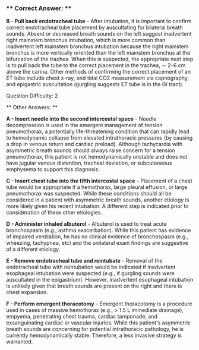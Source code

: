### ** Correct Answer: **

**B - Pull back endotracheal tube** - After intubation, it is important to confirm correct endotracheal tube placement by auscultating for bilateral breath sounds. Absent or decreased breath sounds on the left suggest inadvertent right mainstem bronchus intubation, which is more common than inadvertent left mainstem bronchus intubation because the right mainstem bronchus is more vertically oriented than the left mainstem bronchus at the bifurcation of the trachea. When this is suspected, the appropriate next step is to pull back the tube to the correct placement in the trachea, ∼ 2–6 cm above the carina. Other methods of confirming the correct placement of an ET tube include chest x-ray, end tidal CO2 measurement via capnography, and epigastric auscultation (gurgling suggests ET tube is in the GI tract).

Question Difficulty: 2

** Other Answers: **

**A - Insert needle into the second intercostal space** - Needle decompression is used in the emergent management of tension pneumothorax, a potentially life-threatening condition that can rapidly lead to hemodynamic collapse from elevated intrathoracic pressures (by causing a drop in venous return and cardiac preload). Although tachycardia with asymmetric breath sounds should always raise concern for a tension pneumothorax, this patient is not hemodynamically unstable and does not have jugular venous distention, tracheal deviation, or subcutaneous emphysema to support this diagnosis.

**C - Insert chest tube into the fifth intercostal space** - Placement of a chest tube would be appropriate if a hemothorax, large pleural effusion, or large pneumothorax was suspected. While these conditions should all be considered in a patient with asymmetric breath sounds, another etiology is more likely given his recent intubation. A different step is indicated prior to consideration of these other etiologies.

**D - Administer inhaled albuterol** - Albuterol is used to treat acute bronchospasm (e.g., asthma exacerbation). While this patient has evidence of impaired ventilation, he has no clinical evidence of bronchospasm (e.g., wheezing, tachypnea, etc) and the unilateral exam findings are suggestive of a different etiology.

**E - Remove endotracheal tube and reintubate** - Removal of the endotracheal tube with reintubation would be indicated if inadvertent esophageal intubation were suspected (e.g., if gurgling sounds were auscultated in the epigastrium). However, inadvertent esophageal intubation is unlikely given that breath sounds are present on the right and there is chest expansion.

**F - Perform emergent thoracotomy** - Emergent thoracotomy is a procedure used in cases of massive hemothorax (e.g., > 1.5 L immediate drainage), empyema, penetrating chest trauma, cardiac tamponade, and exsanguinating cardiac or vascular injuries. While this patient's asymmetric breath sounds are concerning for potential intrathoracic pathology, he is currently hemodynamically stable. Therefore, a less invasive strategy is warranted.

